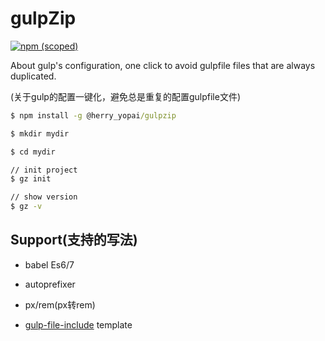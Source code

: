 # gulpZip

[![npm (scoped)](https://img.shields.io/badge/npm-8.0.0-red.svg)](https://www.npmjs.com/package/@herry_yopai/gulpzip)

About gulp's configuration, one click to avoid gulpfile files that are always duplicated.

(关于gulp的配置一键化，避免总是重复的配置gulpfile文件)

```cmd
$ npm install -g @herry_yopai/gulpzip

$ mkdir mydir

$ cd mydir

// init project
$ gz init

// show version
$ gz -v
```

## Support(支持的写法)

* babel Es6/7

* autoprefixer

* px/rem(px转rem)

* [gulp-file-include](https://www.npmjs.com/package/gulp-file-include) template
